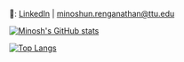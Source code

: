 📩: [LinkedIn](https://www.linkedin.com/in/minoshun-renganathan/) | minoshun.renganathan@ttu.edu

[![Minosh's GitHub stats](https://github-readme-stats.vercel.app/api?username=minosh7&show_icons=true&theme=dark)](https://github.com/anuraghazra/github-readme-stats)

[![Top Langs](https://github-readme-stats.vercel.app/api/top-langs/?username=minosh7&layout=compact&theme=dark)](https://github.com/anuraghazra/github-readme-stats)

<!---
minosh7/minosh7 is a ✨ special ✨ repository because its `README.md` (this file) appears on your GitHub profile.
You can click the Preview link to take a look at your changes.
--->

